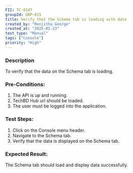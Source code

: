 ```yaml
---
FII: TC-0147
groupId: GRP-015
title: Verify that the Schema tab is loading with data
created_by: "Renjitha George"
created_at: "2025-01-23"
test_type: "Manual"
tags: ["Console"]
priority: "High"
---
```


### Description

To verify that the data on the Schema tab is loading.

### Pre-Conditions:

1. The API is up and running.
2. TechBD Hub url should be loaded.
3. The user must be logged into the application.

### Test Steps:

1. Click on the Console menu header.
2. Navigate to the Schema tab.
3. Verify that the data is displayed on the Schema tab.

### Expected Result:

The Schema tab should load and display data successfully.
